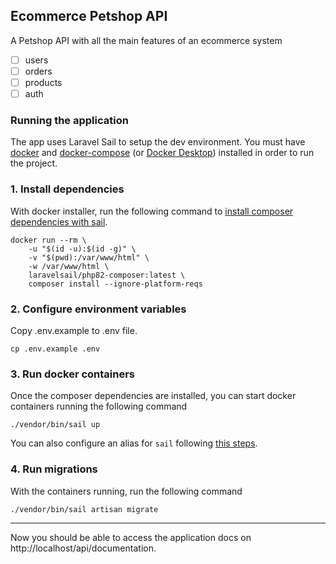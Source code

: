 ## Ecommerce Petshop API
A Petshop API with all the main features of an ecommerce system
- [ ] users
- [ ] orders
- [ ] products
- [ ] auth

### Running the application
The app uses Laravel Sail to setup the dev environment. You must have [docker](https://docs.docker.com/engine/install/) and [docker-compose](https://docs.docker.com/compose/install/) (or [Docker Desktop](https://docs.docker.com/get-docker/)) installed in order to run the project. 

### 1. Install dependencies
With docker installer, run the following command to [install composer dependencies with sail](https://laravel.com/docs/10.x/sail#installing-composer-dependencies-for-existing-projects).
```shell
docker run --rm \
    -u "$(id -u):$(id -g)" \
    -v "$(pwd):/var/www/html" \
    -w /var/www/html \
    laravelsail/php82-composer:latest \
    composer install --ignore-platform-reqs
```

### 2. Configure environment variables
Copy .env.example to .env file.
```shell
cp .env.example .env
```

### 3. Run docker containers
Once the composer dependencies are installed, you can start docker containers running the following command
```shell
./vendor/bin/sail up
```
You can also configure an alias for `sail` following [this steps](https://laravel.com/docs/10.x/sail#configuring-a-shell-alias).

### 4. Run migrations
With the containers running, run the following command
```shell
./vendor/bin/sail artisan migrate
```

---

Now you should be able to access the application docs on http://localhost/api/documentation.
